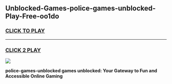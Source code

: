 
## Unblocked-Games-police-games-unblocked-Play-Free-oo1do
<h3>
<a href="https://premium76.site?title=police-games-unblocked&ref=18A1">CLICK TO PLAY</a></h3>
<hr>

<h3>
<a href="https://premium76.site?title=police-games-unblocked&ref=18A1">CLICK 2 PLAY</a>
  
</h3>

<a href="https://premium76.site?title=police-games-unblocked&ref=18A1"><img src="https://clearcache.store/games.png"></a>


**police-games-unblocked games unblocked: Your Gateway to Fun and Accessible Online Gaming**
